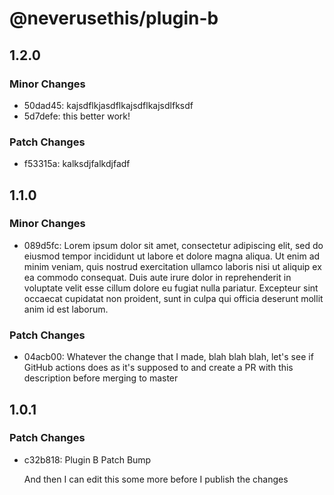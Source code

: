 # @neverusethis/plugin-b

## 1.2.0

### Minor Changes

- 50dad45: kajsdflkjasdflkajsdflkajsdlfksdf
- 5d7defe: this better work!

### Patch Changes

- f53315a: kalksdjfalkdjfadf

## 1.1.0

### Minor Changes

- 089d5fc: Lorem ipsum dolor sit amet, consectetur adipiscing elit, sed do eiusmod tempor incididunt ut labore et dolore magna aliqua. Ut enim ad minim veniam, quis nostrud exercitation ullamco laboris nisi ut aliquip ex ea commodo consequat. Duis aute irure dolor in reprehenderit in voluptate velit esse cillum dolore eu fugiat nulla pariatur. Excepteur sint occaecat cupidatat non proident, sunt in culpa qui officia deserunt mollit anim id est laborum.

### Patch Changes

- 04acb00: Whatever the change that I made, blah blah blah, let's see if GitHub actions does as it's supposed to and create a PR with this description before merging to master

## 1.0.1

### Patch Changes

- c32b818: Plugin B Patch Bump

  And then I can edit this some more before I publish the changes

